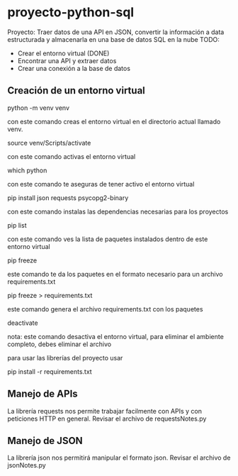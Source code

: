 # proyecto-python-sql
Proyecto: Traer datos de una API en JSON, convertir la información a data estructurada y almacenarla en una base de datos SQL en la nube
TODO:
- Crear el entorno virtual (DONE)
- Encontrar una API y extraer datos
- Crear una conexión a la base de datos

## Creación de un entorno virtual

python -m venv venv

con este comando creas el entorno virtual en el directorio actual llamado venv.

source venv/Scripts/activate

con este comando activas el entorno virtual

which python

con este comando te aseguras de tener activo el entorno virtual

pip install json requests psycopg2-binary

con este comando instalas las dependencias necesarias para los proyectos

pip list

con este comando ves la lista de paquetes instalados dentro de este entorno virtual

pip freeze

este comando te da los paquetes en el formato necesario para un archivo requirements.txt

pip freeze > requirements.txt

este comando genera el archivo requirements.txt con los paquetes

deactivate

nota: este comando desactiva el entorno virtual, para eliminar el ambiente completo, debes eliminar el archivo

para usar las librerías del proyecto usar

pip install -r requirements.txt

## Manejo de APIs

La librería requests nos permite trabajar facilmente con APIs y con peticiones HTTP en general. Revisar el archivo de requestsNotes.py

## Manejo de JSON

La librería json nos permitirá manipular el formato json. Revisar el archivo de jsonNotes.py

